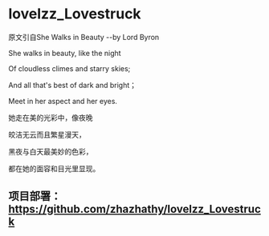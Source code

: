 # lovelzz_Lovestruck 
原文引自She Walks in Beauty --by Lord Byron

She walks in beauty, like the night

Of cloudless climes and starry skies;

And all that's best of dark and bright；

Meet in her aspect and her eyes.

她走在美的光彩中，像夜晚

皎洁无云而且繁星漫天，

黑夜与白天最美妙的色彩，

都在她的面容和目光里显现。
## 项目部署：https://github.com/zhazhathy/lovelzz_Lovestruck

